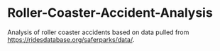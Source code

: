 # Roller-Coaster-Accident-Analysis
Analysis of roller coaster accidents based on data pulled from https://ridesdatabase.org/saferparks/data/.
